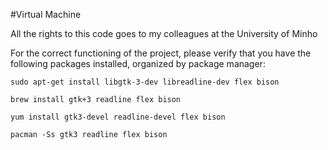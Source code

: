 #Virtual Machine

All the rights to this code goes to my colleagues at the University of Minho

For the correct functioning of the project, please verify that you have the following packages installed,
organized by package manager:

    sudo apt-get install libgtk-3-dev libreadline-dev flex bison

    brew install gtk+3 readline flex bison

    yum install gtk3-devel readline-devel flex bison

    pacman -Ss gtk3 readline flex bison
